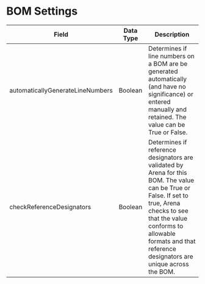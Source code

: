 # BOM Settings

| Field<br> | Data Type<br> | Description<br> |
|  --- |  --- |  --- | 
| automaticallyGenerateLineNumbers<br> | Boolean<br> | Determines if line numbers on a BOM are be generated automatically \(and have no significance\) or entered manually and retained. The value can be True or False.<br> |
| checkReferenceDesignators<br> | Boolean<br> | Determines if reference designators are validated by Arena for this BOM. The value can be True or False. If set to true, Arena checks to see that the value conforms to allowable formats and that reference designators are unique across the BOM.<br> |

